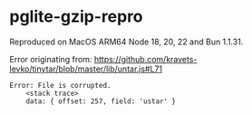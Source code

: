# pglite-gzip-repro

Reproduced on MacOS ARM64 Node 18, 20, 22 and Bun 1.1.31.

Error originating from: https://github.com/kravets-levko/tinytar/blob/master/lib/untar.js#L71

```
Error: File is corrupted.
    <stack trace>
    data: { offset: 257, field: 'ustar' }
```
